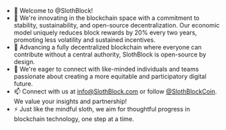 - 👋 Welcome to @SlothBlock!
- 👀 We're innovating in the blockchain space with a commitment to stability, sustainability, and open-source decentralization. Our economic model uniquely reduces block rewards by 20% every two years, promoting less volatility and sustained incentives.
- 🌱 Advancing a fully decentralized blockchain where everyone can contribute without a central authority, SlothBlock is open-source by design.
- 💞️ We're eager to connect with like-minded individuals and teams passionate about creating a more equitable and participatory digital future.
- 📫 Connect with us at info@SlothBlock.com or follow [@SlothBlockCoin](https://twitter.com/SlothBlockCoin). We value your insights and partnership!
- ⚡ Just like the mindful sloth, we aim for thoughtful progress in blockchain technology, one step at a time.

<!---
SlothBlock/SlothBlock is a ✨ special ✨ repository because its `README.md` (this file) appears on our GitHub profile.
--->
